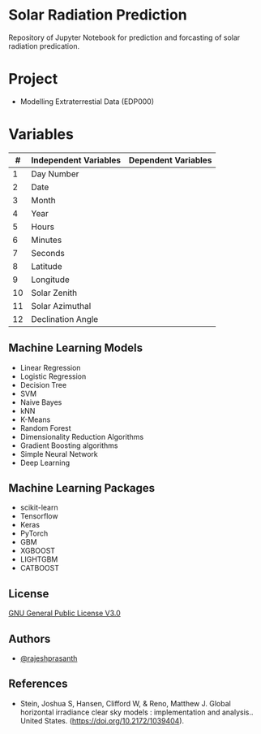 
# Solar Radiation Prediction

Repository of Jupyter Notebook for prediction and forcasting of solar radiation predication.

# Project
 - Modelling Extraterrestial Data (EDP000)

# Variables
| #  |Independent Variables|Dependent Variables|
|----|-------------------|--------------------|
| 1  | Day Number        |
| 2  | Date              |
| 3  | Month             |
| 4  | Year              |
| 5  | Hours             |
| 6  | Minutes           |
| 7  | Seconds           |
| 8  | Latitude          |
| 9  | Longitude         |
| 10 | Solar Zenith      |
| 11 | Solar Azimuthal   |
| 12 | Declination Angle |

## Machine Learning Models
 - Linear Regression
 - Logistic Regression
 - Decision Tree
 - SVM
 - Naive Bayes
 - kNN
 - K-Means
 - Random Forest
 - Dimensionality Reduction Algorithms
 - Gradient Boosting algorithms
 - Simple Neural Network
 - Deep Learning

## Machine Learning Packages
 - scikit-learn
 - Tensorflow
 - Keras
 - PyTorch
 - GBM
 - XGBOOST
 - LIGHTGBM
 - CATBOOST

## License

[GNU General Public License V3.0](https://www.gnu.org/licenses/gpl-3.0.en.html)


## Authors

- [@rajeshprasanth](https://www.github.com/rajeshprasanth)


## References

- Stein, Joshua S, Hansen, Clifford W, & Reno, Matthew J. Global horizontal irradiance clear sky models : implementation and analysis.. United States. (https://doi.org/10.2172/1039404). 

